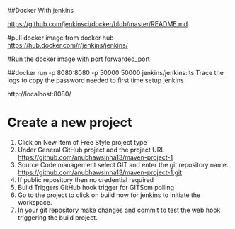 ##Docker With jenkins

https://github.com/jenkinsci/docker/blob/master/README.md

#pull docker image from docker hub
https://hub.docker.com/r/jenkins/jenkins/

#Run the docker image with port forwarded_port

##docker run -p 8080:8080 -p 50000:50000 jenkins/jenkins:lts
Trace the logs to copy the password needed to first time setup jenkins

http://localhost:8080/

# Create a new project

1) Click on New Item of Free Style project type
2) Under General GitHub project add the project URL
    https://github.com/anubhawsinha13/maven-project-1
2) Source Code management select GIT and enter the git repository name.
    https://github.com/anubhawsinha13/maven-project-1.git
3) If public  repository then no credential required
4) Build Triggers
    GitHub hook trigger for GITScm polling
5) Go to the project to click on build now for jenkins to initiate the workspace.
6) In your git repository make changes and commit to test the web hook triggering the build project.
